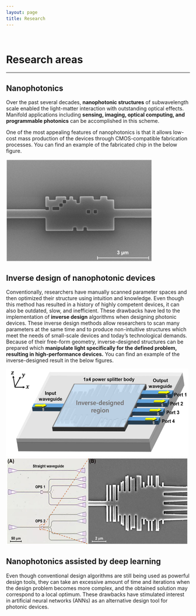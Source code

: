 ```yaml
---
layout: page
title: Research
---
```


<br/>

# Research areas
---
## Nanophotonics
Over the past several decades, **nanophotonic structures** of subwavelength scale enabled the light-matter interaction with outstanding optical effects. Manifold applications including **sensing, imaging, optical computing, and programmable photonics** can be accomplished in this scheme. 

One of the most appealing features of nanophotonics is that it allows low-cost mass production of the devices through CMOS-compatible fabrication processes. You can find an example of the fabricated chip in the below figure.

<img src="assets/img/nano.jpg"  width="400" height="280"/>

## Inverse design of nanophotonic devices
Conventionally, researchers have manually scanned parameter spaces and then optimized their structure using intuition and knowledge. Even though this method has resulted in a history of highly competent devices, it can also be outdated, slow, and inefficient. These drawbacks have led to the implementation of **inverse design** algorithms when designing photonic devices. These inverse design methods allow researchers to scan many parameters at the same time and to produce non-intuitive structures which meet the needs of small-scale devices and today’s technological demands. Because of their free-form geometry, inverse-designed structures can be prepared which **manipulate light specifically for the defined problem, resulting in high-performance devices.** You can find an example of the inverse-designed result in the below figures.

<img src="assets/img/Inv.JPG"  width="500" height="240"/>     <img src="assets/img/Inv2.JPG"  width="500" height="240"/>

## Nanophotonics assisted by deep learning
Even though conventional design algorithms are still being used as powerful design tools, they can take an excessive amount of time and iterations when the design problem becomes more complex, and the obtained solution may correspond to a local optimum. These drawbacks have stimulated interest in artificial neural networks (ANNs) as an alternative design tool for photonic devices.
